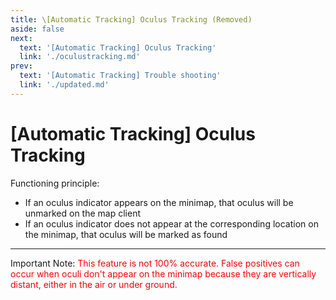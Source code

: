 ```yaml
---
title: \[Automatic Tracking] Oculus Tracking (Removed)
aside: false
next:
  text: '[Automatic Tracking] Oculus Tracking'
  link: './oculustracking.md'
prev:
  text: '[Automatic Tracking] Trouble shooting'
  link: './updated.md'
---
```


# [Automatic Tracking] Oculus Tracking

Functioning principle:

- If an oculus indicator appears on the minimap, that oculus will be unmarked on the map client
- If an oculus indicator does not appear at the corresponding location on the minimap, that oculus will be marked as found

---

<p>Important Note: <span style="color: red">This feature is not 100% accurate. False positives can occur when oculi don't appear on the minimap because they are vertically distant, either in the air or under ground.</span></p>
